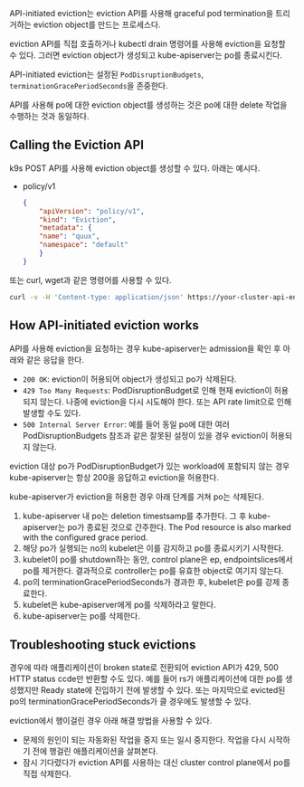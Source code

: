 API-initiated eviction는 eviction API를 사용해 graceful pod termination을 트리거하는 eviction object를 만드는 프로세스다.

eviction API를 직접 호출하거나 kubectl drain 명령어를 사용해 eviction을 요청할 수 있다. 그러면 eviction object가 생성되고 kube-apiserver는 po를 종료시킨다.

API-initiated eviction는 설정된 `PodDisruptionBudgets`, `terminationGracePeriodSeconds`을 존중한다.

API를 사용해 po에 대한 eviction object를 생성하는 것은 po에 대한 delete 작업을 수행하는 것과 동일하다.

## Calling the Eviction API
k9s POST API를 사용해 eviction object를 생성할 수 있다. 아래는 예시다.
- policy/v1
    ``` json
    {
        "apiVersion": "policy/v1",
        "kind": "Eviction",
        "metadata": {
        "name": "quux",
        "namespace": "default"
        }
    }
    ```

또는 curl, wget과 같은 명령어를 사용할 수 있다.
``` sh
curl -v -H 'Content-type: application/json' https://your-cluster-api-endpoint.example/api/v1/namespaces/default/pods/quux/eviction -d @eviction.json
```

## How API-initiated eviction works
API를 사용해 eviction을 요청하는 경우 kube-apiserver는 admission을 확인 후 아래와 같은 응답을 한다.
- `200 OK`: eviction이 허용되어 object가 생성되고 po가 삭제된다.
- `429 Too Many Requests`: PodDisruptionBudget로 인해 현재 eviction이 허용되지 않는다. 나중에 eviction을 다시 시도해야 한다. 또는 API rate limit으로 인해 발생할 수도 있다.
- `500 Internal Server Error`: 예를 들어 동일 po에 대한 여러 PodDisruptionBudgets 참조과 같은 잘못된 설정이 있을 경우 eviction이 허용되지 않는다.

eviction 대상 po가 PodDisruptionBudget가 있는 workload에 포함되지 않는 경우 kube-apiserver는 항상 200을 응답하고 eviction을 허용한다.

kube-apiserver가 eviction을 허용한 경우 아래 단계를 거쳐 po는 삭제된다.
1. kube-apiserver 내 po는 deletion timestsamp를 추가한다. 그 후 kube-apiserver는 po가 종료된 것으로 간주한다. The Pod resource is also marked with the configured grace period.
2. 해당 po가 실행되는 no의 kubelet은 이를 감지하고 po를 종료시키기 시작한다.
3. kubelet이 po를 shutdown하는 동안, control plane은 ep, endpointslices에서 po를 제거한다. 결과적으로 controller는 po를 유효한 object로 여기지 않는다.
4. po의 terminationGracePeriodSeconds가 경과한 후, kubelet은 po를 강제 종료한다.
5. kubelet은 kube-apiserver에게 po를 삭제하라고 말한다.
6. kube-apiserver는 po를 삭제한다.

## Troubleshooting stuck evictions
경우에 따라 애플리케이션이 broken state로 전환되어 eviction API가 429, 500 HTTP status ccde만 반환할 수도 있다. 예를 들어 rs가 애플리케이션에 대한 po를 생성했지만 Ready state에 진입하기 전에 발생할 수 있다. 또는 마지막으로 evicted된 po의 terminationGracePeriodSeconds가 클 경우에도 발생할 수 있다.

eviction에서 행이걸린 경우 아래 해결 방법을 사용할 수 있다.
- 문제의 원인이 되는 자동화된 작업을 중지 또는 일시 중지한다. 작업을 다시 시작하기 전에 행걸린 애플리케이션을 살펴본다.
- 잠시 기다렸다가 eviction API를 사용하는 대신 cluster control plane에서 po를 직접 삭제한다.